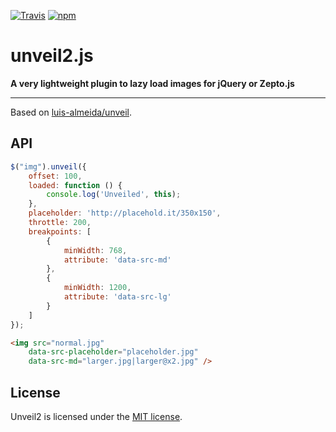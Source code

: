 [![Travis](https://img.shields.io/travis/nabble/unveil2.svg)](https://travis-ci.org/nabble/unveil2)
[![npm](https://img.shields.io/npm/v/unveil2.svg)](https://www.npmjs.com/package/unveil2)

# unveil2.js

__A very lightweight plugin to lazy load images for jQuery or Zepto.js__

--------------

Based on [luis-almeida/unveil](https://github.com/luis-almeida/unveil).

## API

```js
$("img").unveil({
    offset: 100,
    loaded: function () {
        console.log('Unveiled', this);
    },
    placeholder: 'http://placehold.it/350x150',
    throttle: 200,
    breakpoints: [
        {
            minWidth: 768,
            attribute: 'data-src-md'
        },
        {
            minWidth: 1200,
            attribute: 'data-src-lg'
        }
    ]
});
```

```html
<img src="normal.jpg"
    data-src-placeholder="placeholder.jpg"
    data-src-md="larger.jpg|larger@x2.jpg" />
```

## License
Unveil2 is licensed under the [MIT license](http://opensource.org/licenses/MIT).
